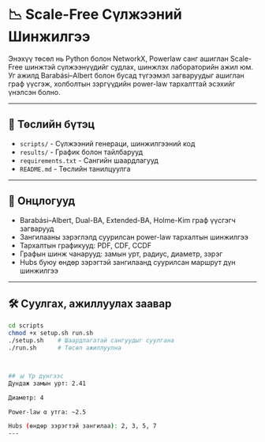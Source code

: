 # 📉 Scale-Free Сүлжээний Шинжилгээ

Энэхүү төсөл нь Python болон NetworkX, Powerlaw санг ашиглан Scale-Free шинжтэй сүлжээнүүдийг судлах, шинжлэх лабораторийн ажил юм. Уг ажилд Barabási–Albert болон бусад түгээмэл загваруудыг ашиглан граф үүсгэж, холболтын зэргүүдийн power-law тархалттай эсэхийг үнэлсэн болно.

---

## 📁 Төслийн бүтэц

- `scripts/` - Сүлжээний генераци, шинжилгээний код
- `results/` - График болон тайлбарууд
- `requirements.txt` - Сангийн шаардлагууд
- `README.md` - Төслийн танилцуулга

---

## 🚀 Онцлогууд

- Barabási–Albert, Dual-BA, Extended-BA, Holme-Kim граф үүсгэгч загварууд
- Зангилааны зэрэглэлд суурилсан power-law тархалтын шинжилгээ
- Тархалтын графикууд: PDF, CDF, CCDF
- Графын шинж чанарууд: замын урт, радиус, диаметр, зэрэг
- Hubs буюу өндөр зэрэгтэй зангилаанд суурилсан маршрут дүн шинжилгээ

---

## 🛠 Суулгах, ажиллуулах заавар

```bash
cd scripts
chmod +x setup.sh run.sh
./setup.sh    # Шаардлагатай сангуудыг суулгана
./run.sh      # Төсөл ажиллуулна



## 📊 Үр дүнгээс
Дундаж замын урт: 2.41

Диаметр: 4

Power-law α утга: ~2.5

Hubs (өндөр зэрэгтэй зангилаа): 2, 3, 5, 7
---

